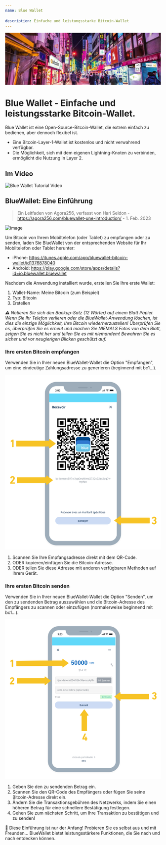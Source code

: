 ```yaml
---
name: Blue Wallet

description: Einfache und leistungsstarke Bitcoin-Wallet
---
```


![cover](assets/cover.jpeg)

# Blue Wallet - Einfache und leistungsstarke Bitcoin-Wallet.

Blue Wallet ist eine Open-Source-Bitcoin-Wallet, die extrem einfach zu bedienen, aber dennoch flexibel ist.

- Eine Bitcoin-Layer-1-Wallet ist kostenlos und nicht verwahrend verfügbar.
- Die Möglichkeit, sich mit dem eigenen Lightning-Knoten zu verbinden, ermöglicht die Nutzung in Layer 2.

## Im Video

![Blue Wallet Tutorial Video](https://www.youtube.com/watch?v=UCAtFgkdJtM)

## BlueWallet: Eine Einführung

> Ein Leitfaden von Agora256, verfasst von Hari Seldon - https://agora256.com/bluewallet-une-introduction/ - 1. Feb. 2023

![image](assets/1.jpg)

Um Bitcoin von Ihrem Mobiltelefon (oder Tablet) zu empfangen oder zu senden, laden Sie BlueWallet von der entsprechenden Website für Ihr Mobiltelefon oder Tablet herunter:

- iPhone: https://itunes.apple.com/app/bluewallet-bitcoin-wallet/id1376878040
- Android: https://play.google.com/store/apps/details?id=io.bluewallet.bluewallet

Nachdem die Anwendung installiert wurde, erstellen Sie Ihre erste Wallet:

1. Wallet-Name: Meine Bitcoin (zum Beispiel)
2. Typ: Bitcoin
3. Erstellen

_⚠️ Notieren Sie sich den Backup-Satz (12 Wörter) auf einem Blatt Papier. Wenn Sie Ihr Telefon verlieren oder die BlueWallet-Anwendung löschen, ist dies die einzige Möglichkeit, Ihre Bitcoin wiederherzustellen! Überprüfen Sie es, überprüfen Sie es erneut und machen Sie NIEMALS Fotos von dem Blatt, zeigen Sie es nicht her und teilen Sie es mit niemandem! Bewahren Sie es sicher und vor neugierigen Blicken geschützt auf._

### Ihre ersten Bitcoin empfangen

Verwenden Sie in Ihrer neuen BlueWallet-Wallet die Option "Empfangen", um eine eindeutige Zahlungsadresse zu generieren (beginnend mit bc1...).

![image](assets/2.png)

1. Scannen Sie Ihre Empfangsadresse direkt mit dem QR-Code.
2. ODER kopieren/einfügen Sie die Bitcoin-Adresse.
3. ODER teilen Sie diese Adresse mit anderen verfügbaren Methoden auf Ihrem Gerät.

### Ihre ersten Bitcoin senden

Verwenden Sie in Ihrer neuen BlueWallet-Wallet die Option "Senden", um den zu sendenden Betrag auszuwählen und die Bitcoin-Adresse des Empfängers zu scannen oder einzufügen (normalerweise beginnend mit bc1...).

![image](assets/3.png)

1. Geben Sie den zu sendenden Betrag ein.
2. Scannen Sie den QR-Code des Empfängers oder fügen Sie seine Bitcoin-Adresse direkt ein.
3. Ändern Sie die Transaktionsgebühren des Netzwerks, indem Sie einen höheren Betrag für eine schnellere Bestätigung festlegen.
4. Gehen Sie zum nächsten Schritt, um Ihre Transaktion zu bestätigen und zu senden!

🥇 Diese Einführung ist nur der Anfang! Probieren Sie es selbst aus und mit Freunden... BlueWallet bietet leistungsstärkere Funktionen, die Sie nach und nach entdecken können.
